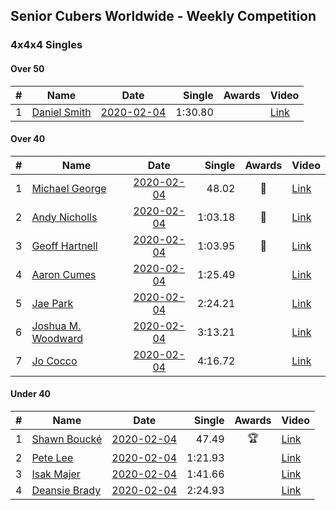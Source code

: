 ## Senior Cubers Worldwide - Weekly Competition
### 4x4x4 Singles

#### Over 50

| # | Name | Date | Single | Awards | Video |
| :--: | -- | :--: | --: | :--: | -- |
| 1 | [Daniel Smith](../persons/daniel_smith.md) | [2020-02-04](2020-02-04.md) | 1:30.80 |  | [Link](https://www.facebook.com/groups/1604105099735401/permalink/2137188879760351/) |

#### Over 40

| # | Name | Date | Single | Awards | Video |
| :--: | -- | :--: | --: | :--: | -- |
| 1 | [Michael George](../persons/michael_george.md) | [2020-02-04](2020-02-04.md) | 48.02 | 🥇 | [Link](https://www.facebook.com/michael.george.545/videos/10212920017115516/) |
| 2 | [Andy Nicholls](../persons/andy_nicholls.md) | [2020-02-04](2020-02-04.md) | 1:03.18 | 🥈 | [Link](https://www.facebook.com/groups/1604105099735401/permalink/2134916213320951/) |
| 3 | [Geoff Hartnell](../persons/geoff_hartnell.md) | [2020-02-04](2020-02-04.md) | 1:03.95 | 🥉 | [Link](https://www.facebook.com/groups/1604105099735401/permalink/2139252612887311/) |
| 4 | [Aaron Cumes](../persons/aaron_cumes.md) | [2020-02-04](2020-02-04.md) | 1:25.49 |  | [Link](https://www.facebook.com/groups/1604105099735401/permalink/2133725683440004/) |
| 5 | [Jae Park](../persons/jae_park.md) | [2020-02-04](2020-02-04.md) | 2:24.21 |  | [Link](https://www.facebook.com/groups/1604105099735401/permalink/2135447743267798/) |
| 6 | [Joshua M. Woodward](../persons/joshua_m._woodward.md) | [2020-02-04](2020-02-04.md) | 3:13.21 |  | [Link](https://www.facebook.com/joshua.m.woodward.9/videos/10157599917355342/) |
| 7 | [Jo Cocco](../persons/jo_cocco.md) | [2020-02-04](2020-02-04.md) | 4:16.72 |  | [Link](https://www.facebook.com/JoCocco/videos/10156812603372109/) |

#### Under 40

| # | Name | Date | Single | Awards | Video |
| :--: | -- | :--: | --: | :--: | -- |
| 1 | [Shawn Boucké](../persons/shawn_boucke.md) | [2020-02-04](2020-02-04.md) | 47.49 | 🏆 | [Link](https://www.facebook.com/groups/1604105099735401/permalink/2134991299980109/) |
| 2 | [Pete Lee](../persons/pete_lee.md) | [2020-02-04](2020-02-04.md) | 1:21.93 |  | [Link](https://www.facebook.com/pete.lee.9003/videos/2505517469558727/) |
| 3 | [Isak Majer](../persons/isak_majer.md) | [2020-02-04](2020-02-04.md) | 1:41.66 |  | [Link](https://www.facebook.com/groups/1604105099735401/permalink/2139081646237741/) |
| 4 | [Deansie Brady](../persons/deansie_brady.md) | [2020-02-04](2020-02-04.md) | 2:24.93 |  | [Link](https://www.facebook.com/groups/1604105099735401/permalink/2139163042896268/) |


<!-- Global site tag (gtag.js) - Google Analytics -->
<script async src="https://www.googletagmanager.com/gtag/js?id=UA-86348435-3"></script>
<script>window.dataLayer = window.dataLayer || []; function gtag() {dataLayer.push(arguments);} gtag('js', new Date()); gtag('config', 'UA-86348435-3');</script>
